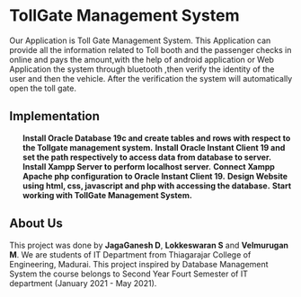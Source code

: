 # TollGate Management System
Our Application is Toll Gate Management System. This Application can provide all the information related to Toll booth and the passenger checks in online and pays the amount,with the help of android application or Web Application the system through bluetooth ,then verify the identity of the user and then the vehicle. After the verification the system will automatically open the toll gate.

## Implementation
<ul>
  <b>Install Oracle Database 19c and create tables and rows with respect to the Tollgate management system.</b>
  <b>Install Oracle Instant Client 19 and set the path respectively to access data from database to server.</b>
  <b>Install Xampp Server to perform localhost server.</b>
  <b>Connect Xampp Apache php configuration to Oracle Instant Client 19.</b>
  <b>Design Website using html, css, javascript and php with accessing the database.</b>
  <b>Start working with TollGate Management System.</b>
</ul>

## About Us
This project was done by <b>JagaGanesh D</b>, <b>Lokkeswaran S</b> and <b>Velmurugan M</b>. We are students of IT Department from Thiagarajar College of Engineering, Madurai. This project inspired by Database Management System the course belongs to Second Year Fourt Semester of IT department (January 2021 - May 2021).
